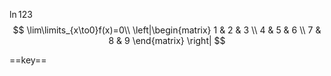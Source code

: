 $\ln123$  
$$
\lim\limits_{x\to0}f(x)=0\\
 \left|\begin{matrix}
    1 & 2 & 3 \\
    4 & 5 & 6 \\
    7 & 8 & 9
   \end{matrix} \right|
$$



==key== 
